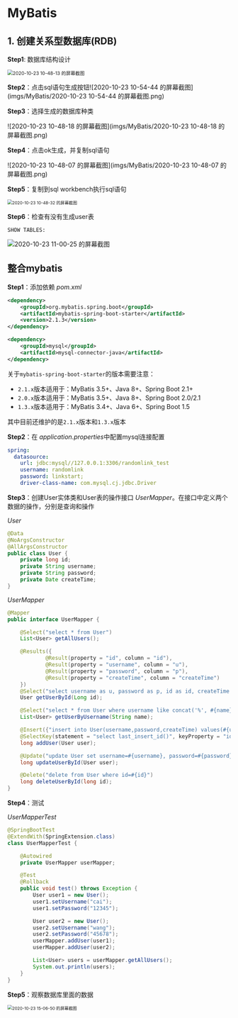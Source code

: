 # MyBatis 

## 1. 创建关系型数据库(RDB)

**Step1**: 数据库结构设计

<img src="imgs/MyBatis/2020-10-23 10-48-13 的屏幕截图-1603421595674.png" alt="2020-10-23 10-48-13 的屏幕截图" style="zoom:75%;" />

**Step2**：点击sql语句生成按钮![2020-10-23 10-54-44 的屏幕截图](imgs/MyBatis/2020-10-23 10-54-44 的屏幕截图.png)

**Step3**：选择生成的数据库种类

![2020-10-23 10-48-18 的屏幕截图](imgs/MyBatis/2020-10-23 10-48-18 的屏幕截图.png)

**Step4**：点击ok生成，并复制sql语句

![2020-10-23 10-48-07 的屏幕截图](imgs/MyBatis/2020-10-23 10-48-07 的屏幕截图.png)

**Step5**：复制到sql workbench执行sql语句

<img src="imgs/MyBatis/2020-10-23 10-48-32 的屏幕截图.png" alt="2020-10-23 10-48-32 的屏幕截图" style="zoom:67%;" />

**Step6**：检查有没有生成user表

```mysql
SHOW TABLES:
```

<img src="imgs/MyBatis/2020-10-23 11-00-25 的屏幕截图.png" alt="2020-10-23 11-00-25 的屏幕截图" style="zoom:100%;" />

## 整合mybatis

**Step1**：添加依赖 *pom.xml*

```xml
<dependency>
    <groupId>org.mybatis.spring.boot</groupId>
    <artifactId>mybatis-spring-boot-starter</artifactId>
    <version>2.1.3</version>
</dependency>

<dependency>
    <groupId>mysql</groupId>
    <artifactId>mysql-connector-java</artifactId>
</dependency>
```

关于`mybatis-spring-boot-starter`的版本需要注意：

- `2.1.x`版本适用于：MyBatis 3.5+、Java 8+、Spring Boot 2.1+
- `2.0.x`版本适用于：MyBatis 3.5+、Java 8+、Spring Boot 2.0/2.1
- `1.3.x`版本适用于：MyBatis 3.4+、Java 6+、Spring Boot 1.5

其中目前还维护的是`2.1.x`版本和`1.3.x`版本



**Step2**：在 *application.properties*中配置mysql连接配置

```yml
spring:
  datasource:
    url: jdbc:mysql//127.0.0.1:3306/randomlink_test
    username: randomlink
    password: linkstart;
    driver-class-name: com.mysql.cj.jdbc.Driver
```

**Step3**：创建User实体类和User表的操作接口 *UserMapper*。在接口中定义两个数据的操作，分别是查询和操作

*User*

```java
@Data
@NoArgsConstructor
@AllArgsConstructor
public class User {
    private long id;
    private String username;
    private String password;
    private Date createTime;
}
```

*UserMapper*

```java
@Mapper
public interface UserMapper {

    @Select("select * from User")
    List<User> getAllUsers();

    @Results({
            @Result(property = "id", column = "id"),
            @Result(property = "username", column = "u"),
            @Result(property = "password", column = "p"),
            @Result(property = "createTime", column = "createTime")
    })
    @Select("select username as u, password as p, id as id, createTime as createTime from User where id=#{id}")
    User getUserById(Long id);

    @Select("select * from User where username like concat('%', #{name}, '%')")
    List<User> getUserByUsername(String name);

    @Insert({"insert into User(username,password,createTime) values(#{username},#{password}, #{createTime})"})
    @SelectKey(statement = "select last_insert_id()", keyProperty = "id", before = false, resultType = long.class)
    long addUser(User user);

    @Update("update User set username=#{username}, password=#{password}, createTime=#{createTime} where id=#{id}")
    long updateUserById(User user);

    @Delete("delete from User where id=#{id}")
    long deleteUserById(long id);
}
```

**Step4**：测试

*UserMapperTest*

```java
@SpringBootTest
@ExtendWith(SpringExtension.class)
class UserMapperTest {

    @Autowired
    private UserMapper userMapper;

    @Test
    @Rollback
    public void test() throws Exception {
        User user1 = new User();
        user1.setUsername("cai");
        user1.setPassword("12345");

        User user2 = new User();
        user2.setUsername("wang");
        user2.setPassword("45678");
        userMapper.addUser(user1);
        userMapper.addUser(user2);

        List<User> users = userMapper.getAllUsers();
        System.out.println(users);
    }
}
```

**Step5**：观察数据库里面的数据

<img src="imgs/MyBatis/2020-10-23 15-06-50 的屏幕截图.png" alt="2020-10-23 15-06-50 的屏幕截图" style="zoom:67%;" />



